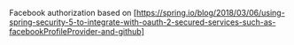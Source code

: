 Facebook authorization based on [https://spring.io/blog/2018/03/06/using-spring-security-5-to-integrate-with-oauth-2-secured-services-such-as-facebookProfileProvider-and-github]
